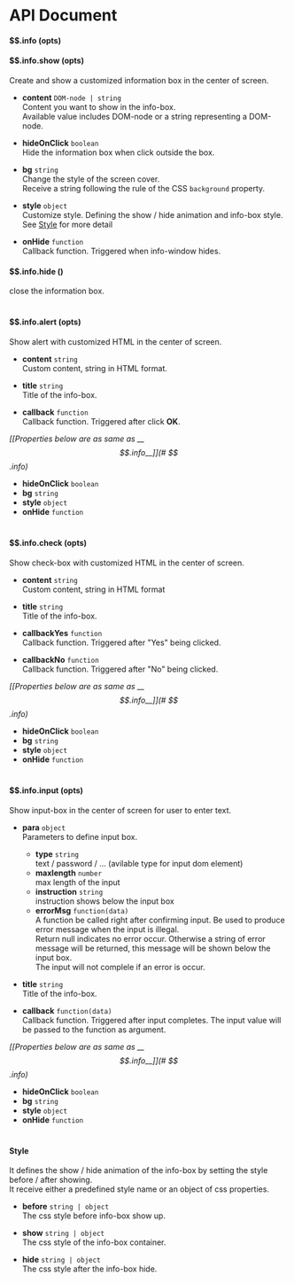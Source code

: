 
# API Document

#### $$.info (opts)  
#### $$.info.show (opts)
Create and show a customized information box in the center of screen.  

- **content** ```DOM-node | string```  
  Content you want to show in the info-box.   
  Available value includes DOM-node or a string representing a DOM-node.

- **hideOnClick** ```boolean```  
  Hide the information box when click outside the box.

- **bg** ```string```  
  Change the style of the screen cover.  
  Receive a string following the rule of the CSS ```background``` property.

- **style** ```object```  
  Customize style. Defining the show / hide animation and info-box style.  
  See [Style](#Style) for more detail

- **onHide** ```function```  
  Callback function. Triggered when info-window hides.   


#### $$.info.hide ()
close the information box.
<h1></h1>

#### $$.info.alert (opts)

Show alert with customized HTML in the center of screen.

- **content** ```string```  
  Custom content, string in HTML format.

- **title** ```string```  
  Title of the info-box.

- **callback** ```function```  
  Callback function. Triggered after click **OK**.


*[[Properties below are as same as __$$.info__]](# $$.info)*
- **hideOnClick** ```boolean```  
- **bg** ```string```  
- **style** ```object```  
- **onHide** ```function```

<h1></h1>

#### $$.info.check (opts)

Show check-box with customized HTML in the center of screen.

- **content** ```string```  
  Custom content, string in HTML format

- **title** ```string```  
  Title of the info-box.

- **callbackYes** ```function```  
  Callback function. Triggered after "Yes" being clicked.

- **callbackNo** ```function```  
  Callback function. Triggered after "No" being clicked.


*[[Properties below are as same as __$$.info__]](# $$.info)*
- **hideOnClick** ```boolean```  
- **bg** ```string```  
- **style** ```object```  
- **onHide** ```function```


<h1></h1>

#### $$.info.input (opts)

Show input-box in the center of screen for user to enter text.
- **para** ```object```  
  Parameters to define input box.
  + **type** ```string```   
    text / password / ... (avilable type for input dom element)
  + **maxlength** ```number```   
    max length of the input
  + **instruction** ```string```   
    instruction shows below the input box
  + **errorMsg** ```function(data)```   
    A function be called right after confirming input. Be used to produce error message when the input is illegal.  
Return null indicates no error occur. Otherwise a string of error message will be returned, this message will be shown below the input box.  
The input will not complele if an error is occur.

- **title** ```string```  
  Title of the info-box.

- **callback** ```function(data)```  
  Callback function. Triggered after input completes. The input value will be passed to the function as argument.


*[[Properties below are as same as __$$.info__]](# $$.info)*
- **hideOnClick** ```boolean```  
- **bg** ```string```  
- **style** ```object```  
- **onHide** ```function```


<h1></h1>

#### Style

It defines the show / hide animation of the info-box by setting the style before / after showing.  
It receive either a predefined style name or an object of css properties.


- **before** ```string | object```  
  The css style before info-box show up.

- **show** ```string | object```  
  The css style of the info-box container.

- **hide** ```string | object```  
  The css style after the info-box hide.
